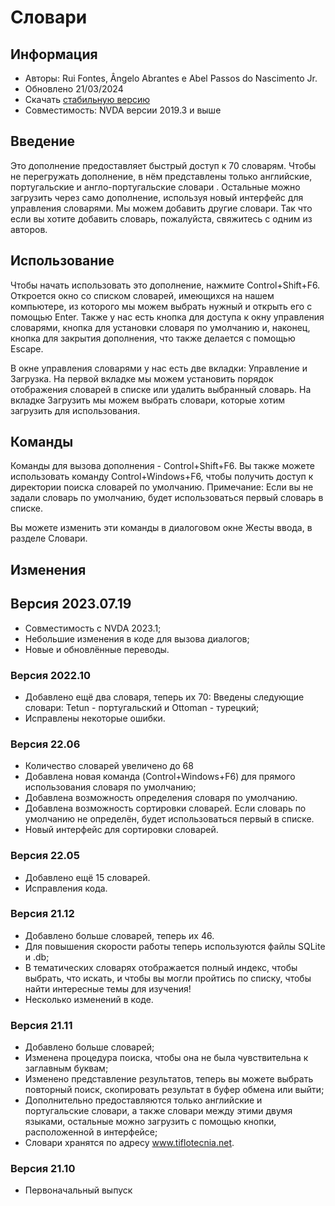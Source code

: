 # Словари


## Информация
* Авторы: Rui Fontes, Ângelo Abrantes e Abel Passos do Nascimento Jr.
* Обновлено 21/03/2024
* Скачать [стабильную версию][1]
* Совместимость: NVDA версии 2019.3 и выше


## Введение
Это дополнение предоставляет быстрый доступ к 70 словарям.
Чтобы не перегружать дополнение, в нём представлены только английские, португальские и англо-португальские словари .
Остальные можно загрузить через само дополнение, используя новый интерфейс для управления словарями.
Мы можем добавить другие словари. Так что если вы хотите добавить словарь, пожалуйста, свяжитесь с одним из авторов.


## Использование

Чтобы начать использовать это дополнение, нажмите Control+Shift+F6.
Откроется окно со списком словарей, имеющихся на нашем компьютере, из которого мы можем выбрать нужный и открыть его с помощью Enter.
Также у нас есть кнопка для доступа к окну управления словарями, кнопка для установки словаря по умолчанию и, наконец, кнопка для закрытия дополнения, что также делается с помощью Escape.

В окне управления словарями у нас есть две вкладки: Управление и Загрузка.
На первой вкладке мы можем установить порядок отображения словарей в списке или удалить выбранный словарь.
На вкладке Загрузить мы можем выбрать словари, которые хотим загрузить для использования.


## Команды
Команды для вызова дополнения - Control+Shift+F6.
Вы также можете использовать команду Control+Windows+F6, чтобы получить доступ к директории поиска словарей по умолчанию.
Примечание: Если вы не задали словарь по умолчанию, будет использоваться первый словарь в списке.

Вы можете изменить эти команды в диалоговом окне Жесты ввода, в разделе Словари.


## Изменения


## Версия 2023.07.19
* Совместимость с NVDA 2023.1;
* Небольшие изменения в коде для вызова диалогов;
* Новые и обновлённые переводы.

### Версия 2022.10
* Добавлено ещё два словаря, теперь их 70:
	Введены следующие словари: Tetun - португальский и Ottoman - турецкий;
* Исправлены некоторые ошибки.

### Версия 22.06
* Количество словарей увеличено до 68
* Добавлена новая команда (Control+Windows+F6) для прямого использования словаря по умолчанию;
* Добавлена возможность определения словаря по умолчанию.
* Добавлена возможность сортировки словарей. Если словарь по умолчанию не определён, будет использоваться первый в списке.
* Новый интерфейс для сортировки словарей.

### Версия 22.05
* Добавлено ещё 15 словарей.
* Исправления кода.

### Версия 21.12
* Добавлено больше словарей, теперь их 46.
* Для повышения скорости работы теперь используются файлы SQLite и .db;
* В тематических словарях отображается полный индекс, чтобы выбрать, что искать, и чтобы вы могли пройтись по списку, чтобы найти интересные темы для изучения!
* Несколько изменений в коде.

### Версия 21.11
* Добавлено больше словарей;
* Изменена процедура поиска, чтобы она не была чувствительна к заглавным буквам;
* Изменено представление результатов, теперь вы можете выбрать повторный поиск, скопировать результат в буфер обмена или выйти;
* Дополнительно предоставляются только английские и португальские словари, а также словари между этими двумя языками, остальные можно загрузить с помощью кнопки, расположенной в интерфейсе;
* Словари хранятся по адресу www.tiflotecnia.net.

### Версия 21.10
* Первоначальный выпуск

[1]: https://github.com/ruifontes/Dictionaries/releases/download/2024.03.21/dictionaries-2024.03.21.nvda-addon

